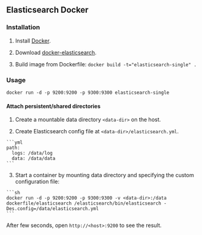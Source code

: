 ## Elasticsearch Docker


### Installation

1. Install [Docker](https://www.docker.com/).

2. Download [docker-elasticsearch](https://github.com/sasund/docker-elasticsearch).

3. Build image from Dockerfile: `docker build -t="elasticsearch-single" .`


### Usage

    docker run -d -p 9200:9200 -p 9300:9300 elasticsearch-single

#### Attach persistent/shared directories

  1. Create a mountable data directory `<data-dir>` on the host.

  2. Create Elasticsearch config file at `<data-dir>/elasticsearch.yml`.

    ```yml
    path:
      logs: /data/log
      data: /data/data
    ```

  3. Start a container by mounting data directory and specifying the custom configuration file:

    ```sh
    docker run -d -p 9200:9200 -p 9300:9300 -v <data-dir>:/data dockerfile/elasticsearch /elasticsearch/bin/elasticsearch -Des.config=/data/elasticsearch.yml
    ```

After few seconds, open `http://<host>:9200` to see the result.